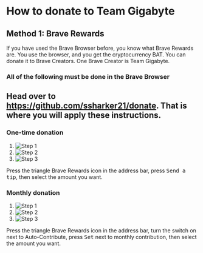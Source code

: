 # How to donate to Team Gigabyte

## Method 1: Brave Rewards
If you have used the Brave Browser before, you know what Brave Rewards are. You use the browser, and you get the cryptocurrency BAT. You can donate it to Brave Creators. One Brave Creator is Team Gigabyte. 

### All of the following must be done in the Brave Browser

## Head over to https://github.com/ssharker21/donate. That is where you will apply these instructions.

### One-time donation
1. ![Step 1](https://raw.githubusercontent.com/ssharker21/donate/master/How%20to%20Donate/Screen%20Shot%202020-09-15%20at%206.05.44%20PM.png)
2. ![Step 2](https://raw.githubusercontent.com/ssharker21/donate/master/How%20to%20Donate/Screen%20Shot%202020-09-15%20at%206.07.30%20PM.png)
3. ![Step 3](https://raw.githubusercontent.com/ssharker21/donate/master/How%20to%20Donate/Screen%20Shot%202020-09-15%20at%206.11.45%20PM.png)


Press the triangle Brave Rewards icon in the address bar, press <kbd>Send a tip</kbd>, then select the amount you want.
### Monthly donation
1. ![Step 1](https://raw.githubusercontent.com/ssharker21/donate/master/How%20to%20Donate/Screen%20Shot%202020-09-15%20at%206.05.44%20PM.png)
2. ![Step 2](https://raw.githubusercontent.com/ssharker21/donate/master/How%20to%20Donate/Screen%20Shot%202020-09-15%20at%206.08.33%20PM.png)
3. ![Step 3](https://raw.githubusercontent.com/ssharker21/donate/master/How%20to%20Donate/Screen%20Shot%202020-09-15%20at%206.10.45%20PM.png)


Press the triangle Brave Rewards icon in the address bar, turn the switch on next to Auto-Contribute, press <kbd>Set</kbd> next to monthly contribution, then select the amount you want.
